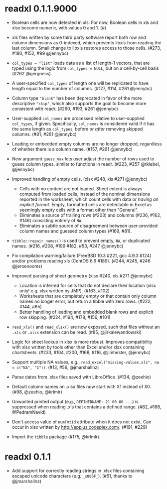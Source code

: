 # readxl 0.1.1.9000

* Boolean cells are now detected in xls. For now, Boolean cells in xls and xlsx become numeric, with values 0 and 1. (#)

* xls files written by some third party software report both row and column dimensions as 0-indexed, which prevents libxls from reading the last column. Small change to libxls restores access to those cells. (#273, #180, #152, #99 @jennybc)

* `col_types = "list"` loads data as a list of length-1 vectors, that are typed using the logic from `col_types = NULL`, but on a cell-by-cell basis (#262 @gergness).

* A user-specified `col_types` of length one will be replicated to have length equal to the number of columns. (#127, #114, #261 @jennybc)

* Column type `"blank"` has been deprecated in favor of the more descriptive `"skip"`, which also supports the goal to become more consistent with readr. (#260, #193, #261 @jennybc)

* User-supplied `col_names` are processed relative to user-supplied `col_types`, if given. Specifically, `col_names` is considered valid if it has the same length as `col_types`, before *or after* removing skipped columns. (#81, #261 @jennybc)

* Leading or embedded empty columns are no longer dropped, regardless of whether there is a column name. (#157, #261 @jennybc)

* New argument `guess_max` lets user adjust the number of rows used to guess column types, similar to functions in readr. (#223, #257 @tklebel, @jennybc)

* Improved handling of empty cells. (xlsx #248, xls #271 @jennybc)

    - Cells with no content are not loaded. Sheet extent is always computed from loaded cells, instead of the nominal dimensions reported in the worksheet, which count cells with data *or having an explicit format*. Empty, formatted cells are detectable in Excel as seemingly empty cells with a format other than "General".
    - Eliminates a source of trailing rows (#203) and columns (#236, #162, #146) consisting entirely of `NA`.
    - Eliminates a subtle source of disagreement between user-provided column names and guessed column types (#169, #81). 

* `tibble::repair_names()` is used to prevent empty, `NA`, or duplicated names. (#216, #208, #199 #182, #53, #247 @jennybc)

* Fix compilation warning/failure (FreeBSD 10.3 #221, gcc 4.9.3 #124) and/or problems reading xls (CentOS 6.6 #189). (#244, #245, #246 @jeroenooms)

* Improved parsing of sheet geometry (xlsx #240, xls #271 @jennybc)

    - Location is inferred for cells that do not declare their location (xlsx only! e.g. xlsx written by JMP). (#163, #102)
    - Worksheets that are completely empty or that contain only column names no longer error, but return a tibble with zero rows. (#222, #144, #65)
    - Better handling of leading and embedded blank rows and explicit row skipping. (#224, #194, #178, #156, #101)

* `read_xls()` and `read_xlsx()` are now exposed, such that files without an `.xls` or `.xlsx` extension can be read. (#85, @jirkalewandowski)

* Logic for sheet lookup in xlsx is more robust. Improves compatibility with xlsx written by tools other than Excel and/or xlsx containing chartsheets. (#233, #104, #200, #168, #116, @jimhester, @jennybc)

* Support multiple NA values, e.g., `read_excel("missing-values.xls", na = c("NA", "1"))`. (#13, #56, @jmarshallnz)

* Parse dates from .xlsx files saved with LibreOffice. (#134, @zeehio)

* Default column names on .xlsx files now start with X1 instead of X0. (#98, @zeehio, @krlmlr)

* Unwanted printed output (e.g., `DEFINEDNAME: 21 00 00 ...`) is suppressed when reading .xls that contains a defined range. (#82, #188, @PedramNavid)

* Don't access value of `numFmtId` attribute when it does not exist. Can occur in xlsx written by <http://epplus.codeplex.com/>. (#191, #229)

* Import the `tibble` package (#175, @krlmlr).

# readxl 0.1.1

* Add support for correctly reading strings in .xlsx files containing escaped 
  unicode characters (e.g. `_x005F_`). (#51, thanks to @jmarshallnz)
